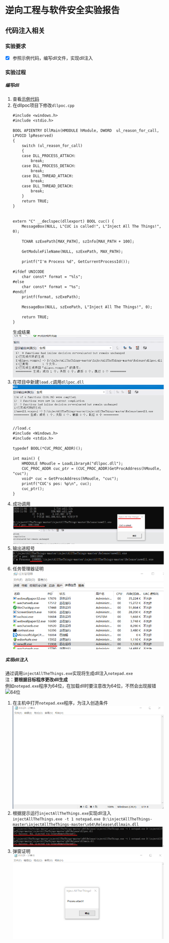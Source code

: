 # 逆向工程与软件安全实验报告  
## 代码注入相关  
### 实验要求  
 - [x] 参照示例代码，编写dll文件，实现dll注入  

### 实验过程  
##### 编写dll  

1. 查看[示例代码](https://github.com/fdiskyou/injectAllTheThings)  
2. 在dllpoc项目下修改`dllpoc.cpp`  
    ```
    #include <windows.h>
    #include <stdio.h>

    BOOL APIENTRY DllMain(HMODULE hModule, DWORD  ul_reason_for_call, LPVOID lpReserved)
    {
        switch (ul_reason_for_call)
        {
        case DLL_PROCESS_ATTACH:
            break;
        case DLL_PROCESS_DETACH:
            break;
        case DLL_THREAD_ATTACH:
            break;
        case DLL_THREAD_DETACH:
            break;
        }
        return TRUE;
    }


    extern "C" __declspec(dllexport) BOOL cuc() {
        MessageBox(NULL, L"CUC is called!", L"Inject All The Things!", 0);

        TCHAR szExePath[MAX_PATH], szInfo[MAX_PATH + 100];

        GetModuleFileName(NULL, szExePath, MAX_PATH);

        printf("I'm Process %d", GetCurrentProcessId());

    #ifdef UNICODE
        char const* format = "%ls";
    #else 
        char const* format = "%s";
    #endif
        printf(format, szExePath);

        MessageBox(NULL, szExePath, L"Inject All The Things!", 0);

        return TRUE;
    }
    ```  
    生成结果  
    ![生成结果](./img/生成结果.png)  
3. 在项目中新建`load.c`调用`dllpoc.dll`  
![newdllexe](./img/newdllexe.png)  
    ```
    //load.c
    #include <Windows.h>
    #include <stdio.h>

    typedef BOOL(*CUC_PROC_ADDR)();

    int main() {
        HMODULE hMoudle = LoadLibraryA("dllpoc.dll");
        CUC_PROC_ADDR cuc_ptr = (CUC_PROC_ADDR)GetProcAddress(hMoudle, "cuc");
        void* cuc = GetProcAddress(hMoudle, "cuc");
        printf("CUC's pos: %p\n", cuc);
        cuc_ptr();
    }
    ```  
4. 成功调用  
![成功调用](./img/成功调用.png)  
5. 输出进程号  
![进程号](./img/进程号.png)  
6. 任务管理器证明  
![任务管理器证明](./img/证明.png)  

##### 实现dll注入  
通过调用`injectAllTheThings.exe`实现将生成dll注入`notepad.exe`  
注：**要根据目标程序更改dll生成**  
例如`notepad.exe`程序为64位，在加载dll时要注意改为64位，不然会出现报错  
![64位](./img/64位.png)  

1. 在主机中打开`notepad.exe`程序，为注入创造条件  
![打开记事本](./img/打开记事本.png)  
2. 根据提示运行`injectAllTheThings.exe`实现dll注入  
`injectAllTheThings.exe -t 1 notepad.exe D:\injectAllTheThings-master\injectAllTheThings-master\x64\Release\dllmain.dll`  
![注入成功](./img/注入成功.png)  
3. 弹窗证明  
![注入成功](./img/成功.png)  




